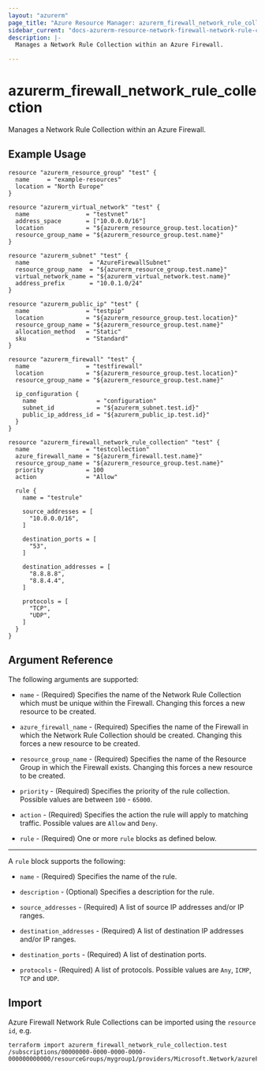 ```yaml
---
layout: "azurerm"
page_title: "Azure Resource Manager: azurerm_firewall_network_rule_collection"
sidebar_current: "docs-azurerm-resource-network-firewall-network-rule-collection"
description: |-
  Manages a Network Rule Collection within an Azure Firewall.

---
```


# azurerm_firewall_network_rule_collection

Manages a Network Rule Collection within an Azure Firewall.

## Example Usage

```hcl
resource "azurerm_resource_group" "test" {
  name     = "example-resources"
  location = "North Europe"
}

resource "azurerm_virtual_network" "test" {
  name                = "testvnet"
  address_space       = ["10.0.0.0/16"]
  location            = "${azurerm_resource_group.test.location}"
  resource_group_name = "${azurerm_resource_group.test.name}"
}

resource "azurerm_subnet" "test" {
  name                 = "AzureFirewallSubnet"
  resource_group_name  = "${azurerm_resource_group.test.name}"
  virtual_network_name = "${azurerm_virtual_network.test.name}"
  address_prefix       = "10.0.1.0/24"
}

resource "azurerm_public_ip" "test" {
  name                = "testpip"
  location            = "${azurerm_resource_group.test.location}"
  resource_group_name = "${azurerm_resource_group.test.name}"
  allocation_method   = "Static"
  sku                 = "Standard"
}

resource "azurerm_firewall" "test" {
  name                = "testfirewall"
  location            = "${azurerm_resource_group.test.location}"
  resource_group_name = "${azurerm_resource_group.test.name}"

  ip_configuration {
    name                 = "configuration"
    subnet_id            = "${azurerm_subnet.test.id}"
    public_ip_address_id = "${azurerm_public_ip.test.id}"
  }
}

resource "azurerm_firewall_network_rule_collection" "test" {
  name                = "testcollection"
  azure_firewall_name = "${azurerm_firewall.test.name}"
  resource_group_name = "${azurerm_resource_group.test.name}"
  priority            = 100
  action              = "Allow"

  rule {
    name = "testrule"

    source_addresses = [
      "10.0.0.0/16",
    ]

    destination_ports = [
      "53",
    ]

    destination_addresses = [
      "8.8.8.8",
      "8.8.4.4",
    ]

    protocols = [
      "TCP",
      "UDP",
    ]
  }
}
```

## Argument Reference

The following arguments are supported:

* `name` - (Required) Specifies the name of the Network Rule Collection which must be unique within the Firewall. Changing this forces a new resource to be created.

* `azure_firewall_name` - (Required) Specifies the name of the Firewall in which the Network Rule Collection should be created. Changing this forces a new resource to be created.

* `resource_group_name` - (Required) Specifies the name of the Resource Group in which the Firewall exists. Changing this forces a new resource to be created.

* `priority` - (Required) Specifies the priority of the rule collection. Possible values are between `100` - `65000`.

* `action` - (Required) Specifies the action the rule will apply to matching traffic. Possible values are `Allow` and `Deny`.

* `rule` - (Required) One or more `rule` blocks as defined below.

---

A `rule` block supports the following:

* `name` - (Required) Specifies the name of the rule.

* `description` - (Optional) Specifies a description for the rule.

* `source_addresses` - (Required) A list of source IP addresses and/or IP ranges.

* `destination_addresses` - (Required) A list of destination IP addresses and/or IP ranges.

* `destination_ports` - (Required) A list of destination ports.

* `protocols` - (Required) A list of protocols. Possible values are `Any`, `ICMP`, `TCP` and `UDP`.

## Import

Azure Firewall Network Rule Collections can be imported using the `resource id`, e.g.

```shell
terraform import azurerm_firewall_network_rule_collection.test /subscriptions/00000000-0000-0000-0000-000000000000/resourceGroups/mygroup1/providers/Microsoft.Network/azureFirewalls/myfirewall/networkRuleCollections/mycollection
```
